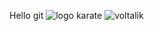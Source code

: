 Hello git
![logo karate](https://github.com/user-attachments/assets/a3e7f6ba-0cce-403e-a0ff-5a7d4c253fa7)
![voltalik](https://github.com/user-attachments/assets/2c3734de-ea93-4ebc-bee7-cd7afb1359e5)

